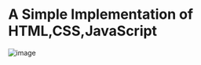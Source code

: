 # A Simple Implementation of HTML,CSS,JavaScript

![image](https://github.com/Abhi9shinde/Simple_Calculator/assets/143414991/ba266e8a-c9f6-4a76-90ee-f29ecb6f9246)
